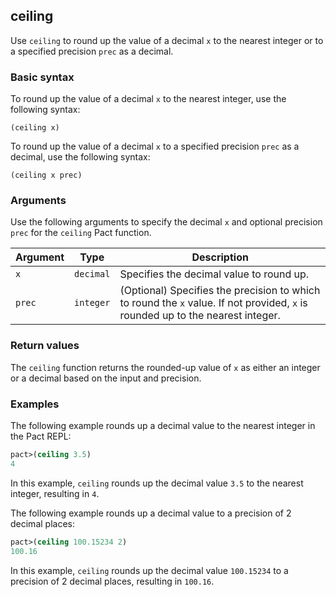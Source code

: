 ## ceiling
Use `ceiling` to round up the value of a decimal `x` to the nearest integer or to a specified precision `prec` as a decimal.

### Basic syntax

To round up the value of a decimal `x` to the nearest integer, use the following syntax:

`(ceiling x)`

To round up the value of a decimal `x` to a specified precision `prec` as a decimal, use the following syntax:

`(ceiling x prec)`

### Arguments

Use the following arguments to specify the decimal `x` and optional precision `prec` for the `ceiling` Pact function.

| Argument | Type | Description |
| --- | --- | --- |
| `x` | `decimal` | Specifies the decimal value to round up. |
| `prec` | `integer` | (Optional) Specifies the precision to which to round the `x` value. If not provided, `x` is rounded up to the nearest integer. |

### Return values

The `ceiling` function returns the rounded-up value of `x` as either an integer or a decimal based on the input and precision.

### Examples

The following example rounds up a decimal value to the nearest integer in the Pact REPL:

```lisp
pact>(ceiling 3.5)
4
```

In this example, `ceiling` rounds up the decimal value `3.5` to the nearest integer, resulting in `4`.

The following example rounds up a decimal value to a precision of 2 decimal places:

```lisp
pact>(ceiling 100.15234 2)
100.16
```

In this example, `ceiling` rounds up the decimal value `100.15234` to a precision of 2 decimal places, resulting in `100.16`.
